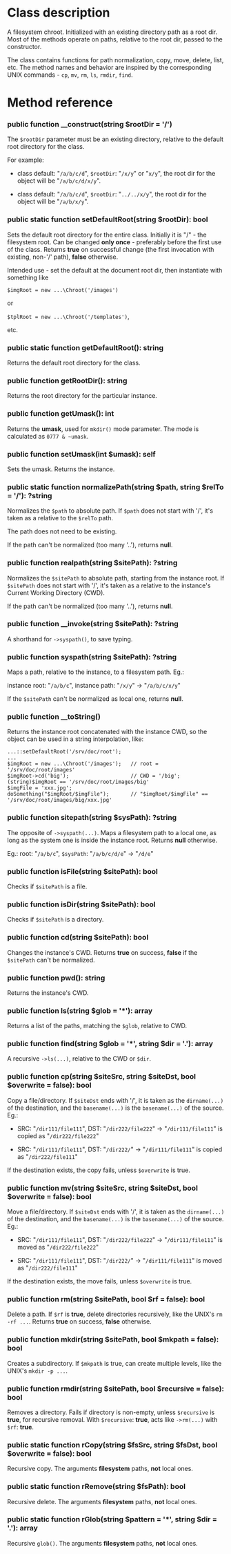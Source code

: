 # Class description

A filesystem chroot. Initialized with an existing directory path as a root dir. Most of the methods operate on paths, relative to the root dir, passed to the constructor.

The class contains functions for path normalization, copy, move, delete, list, etc. The method names and behavior are inspired by the corresponding UNIX commands - `cp`, `mv`, `rm`, `ls`, `rmdir`, `find`.

# Method reference

### public function __construct(string $rootDir = '/')
The `$rootDir` parameter must be an existing directory, relative to the default root directory for the class.

For example:

* class default: "`/a/b/c/d`", `$rootDir`: "`/x/y`" or "`x/y`", the root dir for the object will be "`/a/b/c/d/x/y`".

* class default: "`/a/b/c/d`", `$rootDir`: "`../../x/y`", the root dir for the object will be "`/a/b/x/y`".

### public static function setDefaultRoot(string $rootDir): bool
Sets the default root directory for the entire class. Initially it is "/" - the filesystem root. Can be changed **only once** - preferably before the first use of the class. Returns **true** on successful change (the first invocation with existing, non-'/' path), **false** otherwise.

Intended use - set the default at the document root dir, then instantiate with something like

```$imgRoot = new ...\Chroot('/images')```

or

```$tplRoot = new ...\Chroot('/templates')```,

etc.

### public static function getDefaultRoot(): string
Returns the default root directory for the class.

### public function getRootDir(): string
Returns the root directory for the particular instance.

### public function getUmask(): int
Returns the **umask**, used for `mkdir()` mode parameter. The mode is calculated as `0777 & ~umask`.

### public function setUmask(int $umask): self
Sets the umask. Returns the instance.

### public static function normalizePath(string $path, string $relTo = '/'): ?string
Normalizes the `$path` to absolute path. If `$path` does not start with '/', it's taken as a relative to the `$relTo` path.

The path does not need to be existing.

If the path can't be normalized (too many '..'), returns **null**.

### public function realpath(string $sitePath): ?string
Normalizes the `$sitePath` to absolute path, starting from the instance root. If `$sitePath` does not start with '/', it's taken as a relative to the instance's Current Working Directory (CWD).

If the path can't be normalized (too many '..'), returns **null**.

### public function __invoke(string $sitePath): ?string
A shorthand for `->syspath()`, to save typing.

### public function syspath(string $sitePath): ?string
Maps a path, relative to the instance, to a filesystem path. Eg.:

instance root: "`/a/b/c`", instance path: "`/x/y`" -> "`/a/b/c/x/y`"

If the `$sitePath` can't be normalized as local one, returns **null**.

### public function __toString()
Returns the instance root concatenated with the instance CWD, so the object can be used in a string interpolation, like:

```
...::setDefaultRoot('/srv/doc/root');
...
$imgRoot = new ...\Chroot('/images');   // root = '/srv/doc/root/images'
$imgRoot->cd('big');                    // CWD = '/big'; (string)$imgRoot == '/srv/doc/root/images/big'
$imgFile = 'xxx.jpg';
doSomething("$imgRoot/$imgFile");       // "$imgRoot/$imgFile" == '/srv/doc/root/images/big/xxx.jpg'
```

### public function sitepath(string $sysPath): ?string
The opposite of `->syspath(...)`. Maps a filesystem path to a local one, as long as the system one is inside the instance root. Returns **null** otherwise.

Eg.: root: "`/a/b/c`", `$sysPath`: "`/a/b/c/d/e`" -> "`/d/e`"

### public function isFile(string $sitePath): bool
Checks if `$sitePath` is a file.

### public function isDir(string $sitePath): bool
Checks if `$sitePath` is a directory.

### public function cd(string $sitePath): bool
Changes the instance's CWD. Returns **true** on success, **false** if the `$sitePath` can't be normalized.

### public function pwd(): string
Returns the instance's CWD.

### public function ls(string $glob = '*'): array
Returns a list of the paths, matching the `$glob`, relative to CWD.

### public function find(string $glob = '*', string $dir = '.'): array
A recursive `->ls(...)`, relative to the CWD or `$dir`.

### public function cp(string $siteSrc, string $siteDst, bool $overwrite = false): bool
Copy a file/directory. If `$siteDst` ends with '/', it is taken as the `dirname(...)` of the destination, and the `basename(...)` is the `basename(...)` of the source. Eg.:

* SRC: "`/dir111/file111`", DST: "`/dir222/file222`" -> "`/dir111/file111`" is copied as "`/dir222/file222`"

* SRC: "`/dir111/file111`", DST: "`/dir222/`" -> "`/dir111/file111`" is copied as "`/dir222/file111`"

If the destination exists, the copy fails, unless `$overwrite` is true.

### public function mv(string $siteSrc, string $siteDst, bool $overwrite = false): bool
Move a file/directory. If `$siteDst` ends with '/', it is taken as the `dirname(...)` of the destination, and the `basename(...)` is the `basename(...)` of the source. Eg.:

* SRC: "`/dir111/file111`", DST: "`/dir222/file222`" -> "`/dir111/file111`" is moved as "`/dir222/file222`"

* SRC: "`/dir111/file111`", DST: "`/dir222/`" -> "`/dir111/file111`" is moved as "`/dir222/file111`"

If the destination exists, the move fails, unless `$overwrite` is true.

### public function rm(string $sitePath, bool $rf = false): bool
Delete a path. If `$rf` is **true**, delete directories recursively, like the UNIX's `rm -rf ...`. Returns **true** on success, **false** otherwise.

### public function mkdir(string $sitePath, bool $mkpath = false): bool
Creates a subdirectory. If `$mkpath` is true, can create multiple levels, like the UNIX's `mkdir -p ...`.

### public function rmdir(string $sitePath, bool $recursive = false): bool
Removes a directory. Fails if directory is non-empty, unless `$recursive` is **true**, for recursive removal. With `$recursive`: **true**, acts like `->rm(...)` with `$rf`: **true**.

### public static function rCopy(string $fsSrc, string $fsDst, bool $overwrite = false): bool
Recursive copy. The arguments **filesystem** paths, **not** local ones.

### public static function rRemove(string $fsPath): bool
Recursive delete. The arguments **filesystem** paths, **not** local ones.

### public static function rGlob(string $pattern = '*', string $dir = '.'): array
Recursive `glob()`. The arguments **filesystem** paths, **not** local ones.



